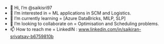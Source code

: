 - 👋 Hi, I’m @saikisri97
- 👀 I’m interested in = ML applications in SCM and Logistics.
- 🌱 I’m currently learning  = [Azure DataBricks, MILP, SLP]
- 💞️ I’m looking to collaborate on = Optimisation and Scheduling problems. 
- 📫 How to reach me = LinkedIN : www.linkedin.com/in/saikiran-srivatsav-b6759810b

<!---
saikisri97/saikisri97 is a ✨ special ✨ repository because its `README.md` (this file) appears on your GitHub profile.
You can click the Preview link to take a look at your changes.
--->
